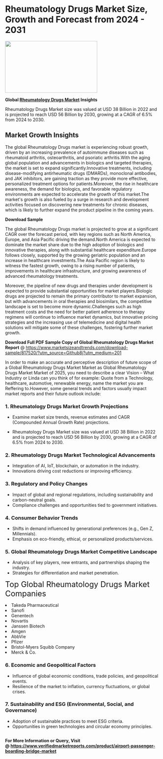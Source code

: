 <H1>Rheumatology Drugs Market Size, Growth and Forecast from 2024 - 2031</H1><img class="aligncenter size-medium wp-image-584254" src="https://thirdeyenews.in/wp-content/uploads/2024/09/Global-Market-Research-300x168.jpeg" alt="" width="300" height="168" /><p><strong>Global&nbsp;<a href="https://www.marketsizeandtrends.com/download-sample/817520/?utm_source=Github8j?utm_medium=201">Rheumatology Drugs Market</a> Insights</strong></p><p>Rheumatology Drugs Market size was valued at USD 38 Billion in 2022 and is projected to reach USD 56 Billion by 2030, growing at a CAGR of 6.5% from 2024 to 2030.</p><p><h2>Market Growth Insights</h2> <p>The global Rheumatology Drugs market is experiencing robust growth, driven by an increasing prevalence of autoimmune diseases such as rheumatoid arthritis, osteoarthritis, and psoriatic arthritis.With the aging global population and advancements in biologics and targeted therapies, the market is set to expand significantly.Innovative treatments, including disease-modifying antirheumatic drugs (DMARDs), monoclonal antibodies, and JAK inhibitors, are gaining traction as they provide more effective, personalized treatment options for patients.Moreover, the rise in healthcare awareness, the demand for biologics, and favorable regulatory environments are expected to accelerate the growth of this market.The market's growth is also fueled by a surge in research and development activities focused on discovering new treatments for chronic diseases, which is likely to further expand the product pipeline in the coming years.</p> <p><strong>Download Sample</strong></p> <p>The global Rheumatology Drugs market is projected to grow at a significant CAGR over the forecast period, with key regions such as North America, Europe, and Asia Pacific driving the demand.North America is expected to dominate the market share due to the high adoption of biologics and innovative therapies, along with substantial healthcare expenditure.Europe follows closely, supported by the growing geriatric population and an increase in healthcare investments.The Asia Pacific region is likely to witness the fastest growth, owing to a rising number of patients, improvements in healthcare infrastructure, and growing awareness of advanced rheumatology treatments.</p> <p>Moreover, the pipeline of new drugs and therapies under development is expected to provide substantial opportunities for market players.Biologic drugs are projected to remain the primary contributor to market expansion, but with advancements in oral therapies and biosimilars, the competitive landscape is set to become more dynamic.Challenges such as high treatment costs and the need for better patient adherence to therapy regimens will continue to influence market dynamics, but innovative pricing strategies and the increasing use of telemedicine and digital health solutions will mitigate some of these challenges, fostering further market growth.</p> <p><span class=""><strong>Download Full PDF Sample Copy of Global Rheumatology Drugs Market Report</strong> @ <a href="https://www.marketsizeandtrends.com/download-sample/817520/?utm_source=Github8j?utm_medium=201" target="_blank">https://www.marketsizeandtrends.com/download-sample/817520/?utm_source=Github8j?utm_medium=201</a></span></p><p>In order to make an accurate and perceptive description of future scope of a Global&nbsp;Rheumatology Drugs Market Market as Global&nbsp;Rheumatology Drugs Market Market of 2025, you need to describe a clear Vision &ndash; What Industry or Linda can you think of for example: Quote from a Technology, healthcare, automotive, renewable energy, name the market you are Reffering to.However, some general trends and factors usually impact market reports and their future outlook include:</p><h3>1.&nbsp;<strong>Rheumatology Drugs Market Growth Projections</strong></h3><ul><li>Examine market size trends, revenue estimates and CAGR (Compounded Annual Growth Rate) projections.</li><li><p>Rheumatology Drugs Market size was valued at USD 38 Billion in 2022 and is projected to reach USD 56 Billion by 2030, growing at a CAGR of 6.5% from 2024 to 2030.</p></li></ul><h3>2.&nbsp;<strong>Rheumatology Drugs Market Technological Advancements</strong></h3><ul><li>Integration of AI, IoT, blockchain, or automation in the industry.</li><li>Innovations driving cost reductions or improving efficiency.</li></ul><h3>3.&nbsp;<strong>Regulatory and Policy Changes</strong></h3><ul><li>Impact of global and regional regulations, including sustainability and carbon-neutral goals.</li><li>Compliance challenges and opportunities tied to government initiatives.</li></ul><h3>4.&nbsp;<strong>Consumer Behavior Trends</strong></h3><ul><li>Shifts in demand influenced by generational preferences (e.g., Gen Z, Millennials).</li><li>Emphasis on eco-friendly, ethical, or personalized products/services.</li></ul><h3>5.&nbsp;<strong>Global Rheumatology Drugs Market Competitive Landscape</strong></h3><ul><li>Analysis of key players, new entrants, and partnerships shaping the industry.</li><li>Strategies for differentiation and market penetration.</li></ul><p data-pm-slice="1 1 []"><span style="color: inherit; font-family: inherit; font-size: 25px;">Top Global Rheumatology Drugs Market Companies</span></p><div class="" data-test-id=""><p><li>Takeda Pharmaceutical</li><li> Sanofi</li><li> Genentech</li><li> Novartis</li><li> Janssen Biotech</li><li> Amgen</li><li> AbbVie</li><li> Pfizer</li><li> Bristol-Myers Squibb Company</li><li> Merck & Co.</li></p></div><h3>6.&nbsp;<strong>Economic and Geopolitical Factors</strong></h3><ul><li>Influence of global economic conditions, trade policies, and geopolitical events.</li><li>Resilience of the market to inflation, currency fluctuations, or global crises.</li></ul><h3>7.&nbsp;<strong>Sustainability and ESG (Environmental, Social, and Governance)</strong></h3><ul><li>Adoption of sustainable practices to meet ESG criteria.</li><li>Opportunities in green technologies and circular economy principles.</li></ul><h2><strong style="font-size: 14px;">For More Information or Query, Visit @&nbsp;</strong><a style="background-color: #ffffff; font-size: 14px;" href="https://www.marketsizeandtrends.com/report/rheumatology-drugs-market/" target="_blank">https://www.verifiedmarketreports.com/product/airport-passenger-boarding-bridge-market</a></h2>